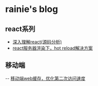 # rainie's blog

## react系列

- [深入理解react(源码分析)](https://github.com/lanjingling0510/blog/issues/1)
- [react服务器渲染下，hot reload解决方案](https://github.com/lanjingling0510/blog/issues/2)

## 移动端

-- [移动端web缓存，优化第二次访问速度](https://github.com/lanjingling0510/blog/issues/3)
